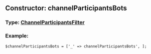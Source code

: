 ## Constructor: channelParticipantsBots  




### Type: [ChannelParticipantsFilter](../types/ChannelParticipantsFilter.md)


### Example:

```
$channelParticipantsBots = ['_' => channelParticipantsBots', ];
```